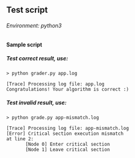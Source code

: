 ## Test script
###### Environment: python3

#### Sample script
##### Test correct result, use:

    > python grader.py app.log
    
    [Trace] Processing log file: app.log
    Congratulations! Your algorithm is correct :)
    
##### Test invalid result, use:

    > python grade.py app-mismatch.log
    
    [Trace] Processing log file: app-mismatch.log
    [Error] Critical section execution mismatch
    at line 2:
           [Node 0] Enter critical section
           [Node 1] Leave critical section
